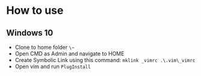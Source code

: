 # How to use

## Windows 10
* Clone to home folder `\~`
* Open CMD as Admin and navigate to HOME
* Create Symbolic Link using this command: 
`mklink _vimrc .\.vim\_vimrc`
* Open vim and run `PlugInstall`


